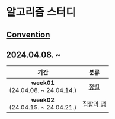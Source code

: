 # 알고리즘 스터디

## [Convention](https://github.com/seokulee/algorithm-study/wiki/Rule-&-Convention)

## 2024.04.08. ~

| 기간 | 분류 |
| :-: | :-: |
| **week01**<br>(24.04.08. ~ 24.04.14.) | [정렬](https://www.acmicpc.net/step/9) |
| **week02**<br>(24.04.15. ~ 24.04.21.) | [집합과 맵](https://www.acmicpc.net/step/49) |
